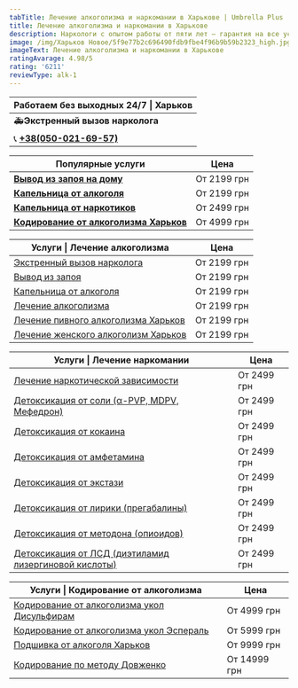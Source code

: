 ```yaml
---
tabTitle: Лечение алкоголизма и наркомании в Харькове | Umbrella Plus | От 2199 грн
title: Лечение алкоголизма и наркомании в Харькове
description: Наркологи с опытом работы от пяти лет – гарантия на все услуги!
image: /img/Харьков Новое/5f9e77b2c696490fdb9fbe4f96b9b59b2323_high.jpg
imageText: Лечение алкоголизма и наркомании в Харькове
ratingAvarage: 4.98/5
rating: '6211'
reviewType: alk-1
---
```


| Работаем без выходных 24/7 \| Харьков       |
| ------------------------------------------- |
| 🚑**Экстренный вызов нарколога**            |
| 📞 **[+38(050-021-69-57)](tel:0500216957)** |

| Популярные услуги                                                        | Цена        |
| ------------------------------------------------------------------------ | ----------- |
| **[Вывод из запоя на дому](Vivod-iz-zapoia-na-domy-kharkiv)**            | От 2199 грн |
| **[Капельница от алкоголя](Kapelnica_ot_alkogola_na_domy_kharkiv)**      | От 2199 грн |
| **[Капельница от наркотиков](kap-ot-nark-kharkiv)**                      | От 2499 грн |
| **[Кодирование от алкоголизма Харьков](kodirovka-ot-alkogolia-kharkiv)** | От 4999 грн |

| Услуги \| Лечение алкоголизма                                                | Цена        |
| ---------------------------------------------------------------------------- | ----------- |
| [Экстренный вызов нарколога](vizov-narkologa-kharkov)                        | От 2199 грн |
| [Вывод из запоя](vivod-iz-zapoia-kharkiv)                                    | От 2199 грн |
| [Капельница от алкоголя](Kapelnica_ot_alkogola_kharkiv)                      | От 2199 грн |
| [Лечение алкоголизма](lechenie-alkogolizma-kharkiv)                          | От 2199 грн |
| [Лечение пивного алкоголизма Харьков](lechenie-pivnogo-alkogolizma-kharkiv)  | От 2199 грн |
| [Лечение женского алкоголизм Харьков](lechenie-jenskogo-alkogolizma-kharkiv) | От 2199 грн |

| Услуги \| Лечение наркомании                                                  | Цена        |
| ----------------------------------------------------------------------------- | ----------- |
| [Лечение наркотической зависимости](lechenie-nark-kharkiv)                    | От 2499 грн |
| [Детоксикация от соли (α-PVP, MDPV, Мефедрон)](detox-ot-soli-kharkiv)         | От 2499 грн |
| [Детоксикация от кокаина](kap-ot-kokaina-kharkiv)                             | От 2499 грн |
| [Детоксикация от амфетамина](detox-ot-amfetamina-kharkiv)                     | От 2499 грн |
| [Детоксикация от экстази](detox-ot-mdma-kharkiv)                              | От 2499 грн |
| [Детоксикация от лирики (прегабалины)](detox-ot-liriki-kharkiv)               | От 2499 грн |
| [Детоксикация от методона (опиоидов)](detox-ot-opiodov-kharkiv)               | От 2499 грн |
| [Детоксикация от ЛСД (диэтиламид лизергиновой кислоты)](detox-ot-lsd-kharkiv) | От 2499 грн |

| Услуги \| Кодирование от алкоголизма                                                    | Цена         |
| --------------------------------------------------------------------------------------- | ------------ |
| [Кодирование от алкоголизма укол Дисульфирам](kodirovka-ot-alkogola-disulfiram-kharkiv) | От 4999 грн  |
| [Кодирование от алкоголизма укол Эспераль](kodirovka-ot-alkogolizma-espiarl-kharkiv)    | От 5999 грн  |
| [Подшивка от алкоголя Харьков](podshivka_ot_alkogolizma_kharkiv)                        | От 9999 грн  |
| [Кодирование по методу Довженко](kod-po-metody-dovjenko-kharkiv)                        | От 14999 грн |
